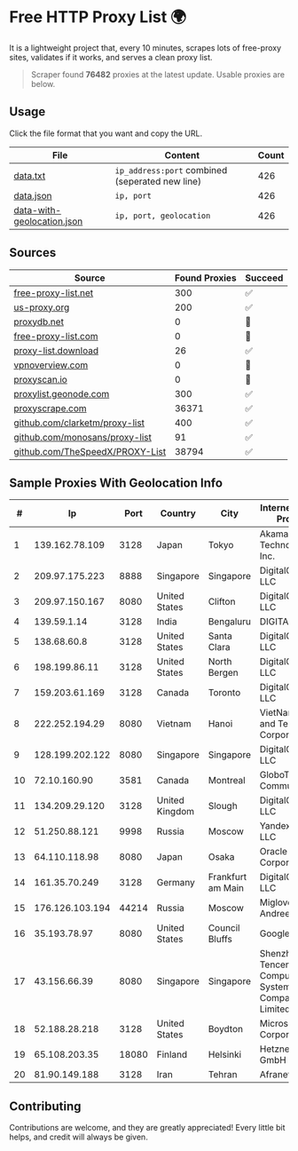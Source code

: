 
# Free HTTP Proxy List 🌍

It is a lightweight project that, every 10 minutes, scrapes lots of free-proxy sites, validates if it works, and serves a clean proxy list.


> Scraper found **76482** proxies at the latest update. Usable proxies are below.

## Usage

Click the file format that you want and copy the URL.


|File|Content|Count|
|----|-------|-----|
|[data.txt](https://raw.githubusercontent.com/themiralay/Proxy-List-World/master/data.txt)|`ip_address:port` combined (seperated new line)|426|
|[data.json](https://raw.githubusercontent.com/themiralay/Proxy-List-World/master/data.json)|`ip, port`|426|
|[data-with-geolocation.json](https://raw.githubusercontent.com/themiralay/Proxy-List-World/master/data-with-geolocation.json)|`ip, port, geolocation`|426|

## Sources

|Source|Found Proxies|Succeed|
|------|-------------|-------|
|[free-proxy-list.net](https://free-proxy-list.net)|300|✅|
|[us-proxy.org](https://www.us-proxy.org)|200|✅|
|[proxydb.net](http://proxydb.net)|0|🚫|
|[free-proxy-list.com](https://free-proxy-list.com/?page=&port=&type%5B%5D=http&type%5B%5D=https&up_time=0&search=Search)|0|🚫|
|[proxy-list.download](https://www.proxy-list.download/HTTP)|26|✅|
|[vpnoverview.com](https://vpnoverview.com/privacy/anonymous-browsing/free-proxy-servers)|0|🚫|
|[proxyscan.io](https://www.proxyscan.io)|0|🚫|
|[proxylist.geonode.com](https://proxylist.geonode.com/api/proxy-list?limit=300&page=1&sort_by=lastChecked&sort_type=desc&protocols=http,https)|300|✅|
|[proxyscrape.com](https://api.proxyscrape.com/v2/?request=displayproxies&protocol=http&timeout=10000&country=all&ssl=all&anonymity=all)|36371|✅|
|[github.com/clarketm/proxy-list](https://raw.githubusercontent.com/clarketm/proxy-list/master/proxy-list-raw.txt)|400|✅|
|[github.com/monosans/proxy-list](https://raw.githubusercontent.com/monosans/proxy-list/main/proxies/http.txt)|91|✅|
|[github.com/TheSpeedX/PROXY-List](https://raw.githubusercontent.com/TheSpeedX/PROXY-List/master/http.txt)|38794|✅|


## Sample Proxies With Geolocation Info

|#|Ip|Port|Country|City|Internet Service Provider|
|-|--|----|-------|----|-------------------------|
|1|139.162.78.109|3128|Japan|Tokyo|Akamai Technologies, Inc.|
|2|209.97.175.223|8888|Singapore|Singapore|DigitalOcean, LLC|
|3|209.97.150.167|8080|United States|Clifton|DigitalOcean, LLC|
|4|139.59.1.14|3128|India|Bengaluru|DIGITALOCEAN|
|5|138.68.60.8|3128|United States|Santa Clara|DigitalOcean, LLC|
|6|198.199.86.11|3128|United States|North Bergen|DigitalOcean, LLC|
|7|159.203.61.169|3128|Canada|Toronto|DigitalOcean, LLC|
|8|222.252.194.29|8080|Vietnam|Hanoi|VietNam Post and Telecom Corporation|
|9|128.199.202.122|8080|Singapore|Singapore|DigitalOcean, LLC|
|10|72.10.160.90|3581|Canada|Montreal|GloboTech Communications|
|11|134.209.29.120|3128|United Kingdom|Slough|DigitalOcean, LLC|
|12|51.250.88.121|9998|Russia|Moscow|Yandex.Cloud LLC|
|13|64.110.118.98|8080|Japan|Osaka|Oracle Corporation|
|14|161.35.70.249|3128|Germany|Frankfurt am Main|DigitalOcean, LLC|
|15|176.126.103.194|44214|Russia|Moscow|Miglovets Egor Andreevich|
|16|35.193.78.97|8080|United States|Council Bluffs|Google LLC|
|17|43.156.66.39|8080|Singapore|Singapore|Shenzhen Tencent Computer Systems Company Limited|
|18|52.188.28.218|3128|United States|Boydton|Microsoft Corporation|
|19|65.108.203.35|18080|Finland|Helsinki|Hetzner Online GmbH|
|20|81.90.149.188|3128|Iran|Tehran|Afranet|



## Contributing

Contributions are welcome, and they are greatly appreciated! Every
little bit helps, and credit will always be given.

